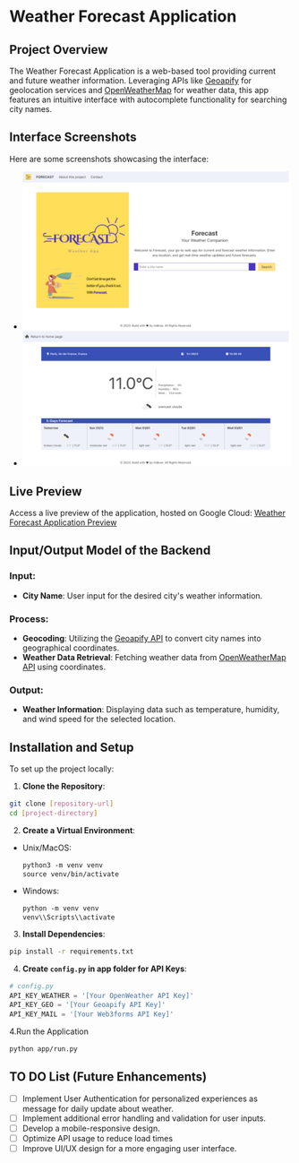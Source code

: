 # Weather Forecast Application

## Project Overview
The Weather Forecast Application is a web-based tool providing current and future weather information. Leveraging APIs like [Geoapify](https://www.geoapify.com/) for geolocation services and [OpenWeatherMap](https://openweathermap.org/api) for weather data, this app features an intuitive interface with autocomplete functionality for searching city names.

## Interface Screenshots

Here are some screenshots showcasing the interface:

- ![Forecast. Home page.](app/static/img/html/Forecast_Home.png)
- ![Forecast. Search page example.](app/static/img/html/Forecast_Search.png)

## Live Preview

Access a live preview of the application, hosted on Google Cloud: [Weather Forecast Application Preview](URL_TO_GOOGLE_CLOUD_PREVIEW)

## Input/Output Model of the Backend

### Input:
- **City Name**: User input for the desired city's weather information.

### Process:
- **Geocoding**: Utilizing the [Geoapify API](https://www.geoapify.com/) to convert city names into geographical coordinates.
- **Weather Data Retrieval**: Fetching weather data from [OpenWeatherMap API](https://openweathermap.org/api) using coordinates.

### Output:
- **Weather Information**: Displaying data such as temperature, humidity, and wind speed for the selected location.

## Installation and Setup

To set up the project locally:

1. **Clone the Repository**:
```bash
git clone [repository-url]
cd [project-directory]
```

2. **Create a Virtual Environment**:
- Unix/MacOS:
  ```
  python3 -m venv venv
  source venv/bin/activate
  ```
- Windows:
  ```
  python -m venv venv
  venv\\Scripts\\activate
  ```

3. **Install Dependencies**:
```bash
pip install -r requirements.txt
```

4. **Create `config.py` in app folder for API Keys**:
```python
# config.py
API_KEY_WEATHER = '[Your OpenWeather API Key]'
API_KEY_GEO = '[Your Geoapify API Key]'
API_KEY_MAIL = '[Your Web3forms API Key]'
```

4.Run the Application
```bash
python app/run.py
```

## TO DO List (Future Enhancements)

- [ ] Implement User Authentication for personalized experiences as message for daily update about weather.
- [ ] Implement additional error handling and validation for user inputs.
- [ ] Develop a mobile-responsive design.
- [ ] Optimize API usage to reduce load times
- [ ] Improve UI/UX design for a more engaging user interface.
